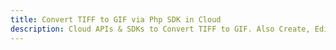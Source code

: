 ---title: Convert TIFF to GIF via Php SDK in Clouddescription: Cloud APIs & SDKs to Convert TIFF to GIF. Also Create, Edit & Render Microsoft Word & OpenOffice documents in the Cloud.---